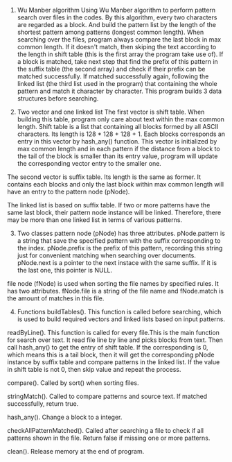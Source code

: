 1. Wu Manber algorithm
Using Wu Manber algorithm to perform pattern search over files in the codes. By this algorithm, every two characters are regarded as a block. And build the 
pattern list by the length of the shortest pattern among patterns (longest common length). When searching over the files, program always compare the last 
block in max common length. If it doesn't match, then skiping the text according to the length in shift table (this is the first array the program take use 
of). If a block is matched, take next step that find the prefix of this pattern in the suffix table (the second array) and check if their prefix can be 
matched successfully. If matched successfully again, following the linked list (the third list used in the program) that containing the whole pattern and 
match it character by character. This program builds 3 data structures before searching.


2. Two vector and one linked list
The first vector is shift table. When building this table, program only care about text within the max common length. Shift table is a list that containing 
all blocks formed by all ASCII characters. Its length is 128 * 128 + 128 + 1. Each blocks corresponds an entry in this vector by hash_any() function. This 
vector is initialized by max common length and in each pattern if the distance from a block to the tail of the block is smaller than its entry value, 
program will update the corresponding vector entry to the smaller one.

The second vector is suffix table. Its length is the same as former. It contains each blocks and only the last block within max common length will have an 
entry to the pattern node (pNode).

The linked list is based on suffix table. If two or more patterns have the same last block, their pattern node instance will be linked. Therefore, there 
may be more than one linked list in terms of various patterns.


3. Two classes
pattern node (pNode) has three attributes. pNode.pattern is a string that save the specified pattern with the suffix corresponding to the index. 
pNode.prefix is the prefix of this pattern, recording this string just for convenient matching when searching over documents. pNode.next is a pointer to 
the next instace with the same suffix. If it is the last one, this pointer is NULL.

file node (fNode) is used when sorting the file names by specified rules. It has two attributes. fNode.file is a string of the file name and fNode.match is 
the amount of matches in this file.


4. Functions
buildTables(). This function is called before searching, which is used to build required vectors and linked lists based on input patterns.

readByLine(). This function is called for every file.This is the main function for search over text. It read file line by line and picks blocks from text. 
Then call hash_any() to get the entry of shift table. If the corresponding is 0, which means this is a tail block, then it will get the corresponding pNode
instance by suffix table and compare patterns in the linked list. If the value in shift table is not 0, then skip value and repeat the process.

compare(). Called by sort() when sorting files. 

stringMatch(). Called to compare patterns and source text. If matched successfully, return true. 

hash_any(). Change a block to a integer.

checkAllPatternMatched(). Called after searching a file to check if all patterns shown in the file. Return false if missing one or more patterns.

clean(). Release memory at the end of program.